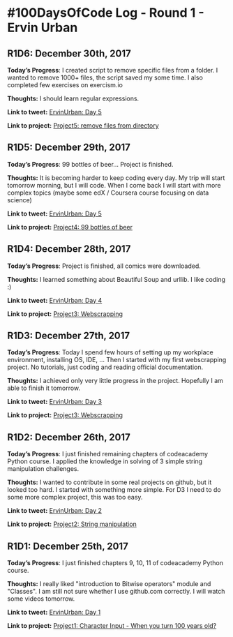 # #100DaysOfCode Log - Round 1 - Ervin Urban

<h2 align=”center”>
R1D6: December 30th, 2017
</h2>

**Today’s Progress**: I created script to remove specific files from a folder. I wanted to remove 1000+ files, the script saved my some time. I also completed few exercises on exercism.io

**Thoughts:** I should learn regular expressions.

**Link to tweet:** [ErvinUrban: Day 5](https://twitter.com/ErvinUrban/status/946751508787466240)

**Link to project:** [Project5: remove files from directory](https://gist.github.com/ErvinUrban/657c38cf30b4006b2a7c384bfa938430)

<h2 align=”center”>
R1D5: December 29th, 2017
</h2>

**Today’s Progress**: 99 bottles of beer... Project is finished.

**Thoughts:** It is becoming harder to keep coding every day. My trip will start tomorrow morning, but I will code. When I come back I will start with more complex topics (maybe some edX / Coursera course focusing on data science)

**Link to tweet:** [ErvinUrban: Day 5](https://twitter.com/ErvinUrban/status/946751508787466240)

**Link to project:** [Project4: 99 bottles of beer](https://gist.github.com/ErvinUrban/57fbec0eafd44e72fdbbc0454665326c)

<h2 align=”center”>
R1D4: December 28th, 2017
</h2>

**Today’s Progress**: Project is finished, all comics were downloaded.

**Thoughts:** I learned something about Beautiful Soup and urllib. I like coding :)

**Link to tweet:** [ErvinUrban: Day 4](https://twitter.com/ErvinUrban/status/946500944975581187)

**Link to project:** [Project3: Webscrapping](https://gist.github.com/ErvinUrban/437ed49e2b9f75a4cadf0df0551c9baf)

<h2 align=”center”>
R1D3: December 27th, 2017
</h2>

**Today’s Progress**: Today I spend few hours of setting up my workplace environment, installing OS, IDE, ... Then I started with my first webscrapping project. No tutorials, just coding and reading official documentation.

**Thoughts:** I achieved only very little progress in the project. Hopefully I am able to finish it tomorrow.

**Link to tweet:** [ErvinUrban: Day 3](https://twitter.com/ErvinUrban/status/946124965258186754)

**Link to project:** [Project3: Webscrapping](https://gist.github.com/ErvinUrban/437ed49e2b9f75a4cadf0df0551c9baf)

<h2 align=”center”>
R1D2: December 26th, 2017
</h2>

**Today’s Progress**: I just finished remaining chapters of codeacademy Python course. I applied the knowledge in solving of 3 simple string manipulation challenges.

**Thoughts:** I wanted to contribute in some real projects on github, but it looked too hard. I started with something more simple. For D3 I need to do some more complex project, this was too easy.

**Link to tweet:** [ErvinUrban: Day 2](https://twitter.com/ErvinUrban/status/945646136530030594)

**Link to project:** [Project2: String manipulation](https://gist.github.com/ErvinUrban/7a164d681918abc53c38676b05959367)

<h2 align=”center”>
R1D1: December 25th, 2017
</h2>

**Today’s Progress**: I just finished chapters 9, 10, 11 of codeacademy Python course.

**Thoughts:** I really liked "introduction to Bitwise operators" module and "Classes". I am still not sure whether I use github.com correctly. I will watch some videos tomorrow.

**Link to tweet:** [ErvinUrban: Day 1](https://twitter.com/ErvinUrban/status/945400128965369857)

**Link to project:** [Project1: Character Input - When you turn 100 years old?](https://gist.github.com/ErvinUrban/57906a7637e5a943e3943159788fe4aa)
